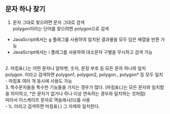## 문자 하나 찾기
1. 문자 그대로 찾으려면 문자 그대로 검색</br>
polygon이라는 단어를 찾으려면 polygon으로 검색
- JavaScript에서는 g 플래그를 사용하여 일치된 결과물을 모두 담은 배열을 반환 가능
- JavaScript에서는 i 플래그를 사용하여 대소문자 구별을 무시하고 검색 가능
</br>
2. 마침표(.)는 어떤 문자나 알파벳, 숫자, 문장 부호 등 모든 문자 하나와 일치</br>
polygon. 이라고 검색하면 polygon1, polygon2, polygon., polygon* 등 모두 일치
- 마침표 여러 개 동시에 사용도 가능
</br>
3. 특수문자들을 특수한 기능들을 가지는 경우가 많다. (마침표(.)는 모든 문자와 일치함을 의미하고, *은 문자가 없거나 하나 이상 연속하는 경우와 일치하는 것처럼)</br>
따라서 이스케이프 문자로 역슬래시(\\)를 사용</br>
- \\. 이라고 검색하면 마침표(.) 그 자체와 일치한다.
